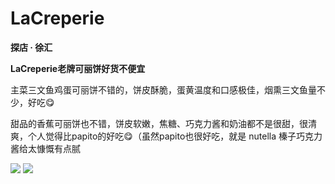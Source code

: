 # LaCreperie

**探店 · 徐汇**

**LaCreperie老牌可丽饼好货不便宜**

主菜三文鱼鸡蛋可丽饼不错的，饼皮酥脆，蛋黄温度和口感极佳，烟熏三文鱼量不少，好吃😋

甜品的香蕉可丽饼也不错，饼皮软嫩，焦糖、巧克力酱和奶油都不是很甜，很清爽，个人觉得比papito的好吃😋（虽然papito也很好吃，就是 nutella 榛子巧克力酱给太慷慨有点腻

![](LaCreperie1.jpg)
![](LaCreperie2.jpg)
